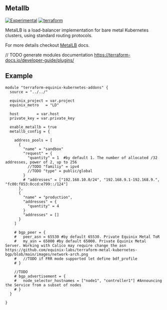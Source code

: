 ## Metallb

<!-- TEMPLATE: Review all "TEMPLATE" comments and remove them when applied. -->
<!-- TEMPLATE: replace "template" with the name of your project. The prefix "terraform-equinix-" informs the Terraform registry that this project is a Terraform module associated with the Equinix provider, Oreserve this prefix.  "terraform-metal-" may also be used for Equinix Metal modules, but "terraform-equinix-" will work too. -->
[![Experimental](https://img.shields.io/badge/Stability-Experimental-red.svg)](https://github.com/equinix-labs/standards#about-uniform-standards)
[![terraform](https://github.com/equinix-labs/terraform-equinix-template/actions/workflows/integration.yaml/badge.svg)](https://github.com/equinix-labs/terraform-equinix-template/actions/workflows/integration.yaml)

MetalLB is a load-balancer implementation for bare metal Kubernetes clusters, using standard routing protocols.

For more details checkout [MetalLB](https://metallb.universe.tf/) docs.

<!-- TEMPLATE: Insert an image here of the infrastructure diagram. You can generate a starting image using instructions found at https://www.terraform.io/docs/cli/commands/graph.html#generating-images -->

// TODO generate modules documentation https://terraform-docs.io/developer-guide/plugins/


## Example

```
module "terraform-equinix-kubernetes-addons" {
  source = "../../"

  equinix_project = var.project
  equinix_metro   = "LD"

  host        = var.host
  private_key = var.private_key

  enable_metallb = true
  metallb_config = {

    address_pools = [
      {
        "name" = "sandbox"
        "request" = {
          "quantity" = 1  #by default 1. The number of allocated /32 addresses, power of 2, up to 256
          //TODO "familiy" = ipv4
          //TODO "type" = public/global
        }
        # "addresses" = ["192.168.10.0/24", "192.168.9.1-192.168.9.", "fc00:f853:0ccd:e799::/124"]
      },
      {
        "name" = "production",
        "addresses" = {
          "quantity" = 4
        }
        "addresses" = []
      }
    ]

    # bgp_peer = {
    #   peer_asn = 65530 #by default 65530. Private Equinix Metal ToR
    #   my_asn = 65000 #by default 65000. Private Equinix Metal Server. Working with Calico may require change the asn https://github.com/equinix-labs/terraform-metal-kubernetes-bgp/blob/main/images/network-arch.png
    #   //TODO if FRR mode supported let define bdf_profile
    # }

    //TODO
    # bgp_advertisement = {
    #   node_selector_hostnames = ["node1", "controller1"] #Announcing the Service from a subset of nodes
    # }
  }

}
```